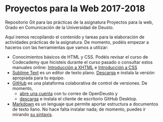 # Proyectos para la Web 2017-2018

Repositorio Git para las prácticas de la asignatura Proyectos para la web, Grado en Comunicación de la Universidad de Deusto.

Aquí iremos recopilando el contenido y tareas para la elaboración de actividades prácticas de la asignatura. De momento, podéis empezar a haceros con las herramientas que vamos a utilizar:

- Conocimientos básicos de HTML y CSS. Podéis revisar el curso de Codecademy que hicisteis durante el curso pasado o consultar estos manuales online: [Introducción a XHTML](http://librosweb.es/libro/xhtml/) e [Introducción a CSS](http://librosweb.es/libro/css/)
- [Sublime Text](https://www.sublimetext.com/) es un editor de texto plano. [Descarga](https://www.sublimetext.com/3) e instala la versión apropiada para tu equipo.
- [GitHub](https://github.com/) es una plataforma colaborativa de control de versiones. De momento,
    - [abre una cuenta](https://github.com/join?source=header-home) con tu correo de OpenDeusto y
    - [descarga](https://desktop.github.com/) e instala el cliente de escritorio GitHub Desktop.
- [Markdown](https://markdown.es/) es un lenguaje que permite aportar estructura a documentos de texto llano. No hace falta instalar nada; de momento, puedes ir mirando [su sintaxis](https://markdown.es/sintaxis-markdown/).
